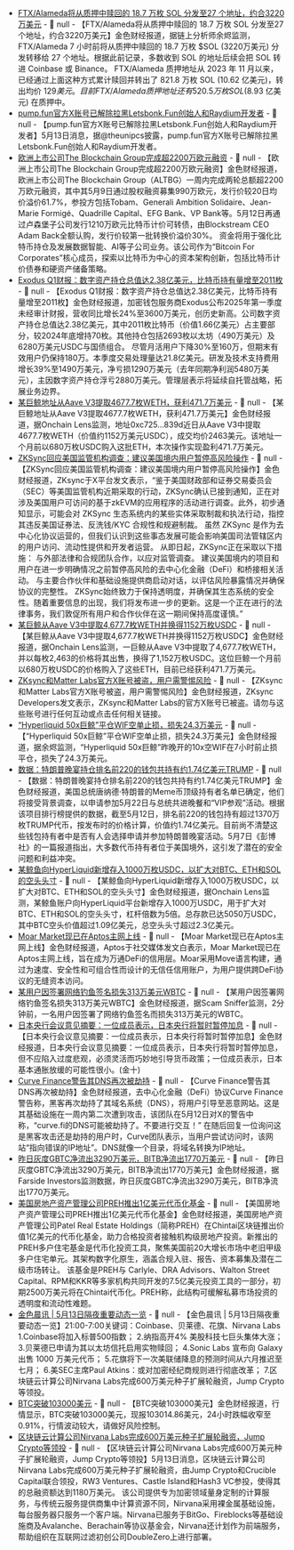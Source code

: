 - [FTX/Alameda将从质押中赎回的 18.7 万枚 SOL 分发至27 个地址，约合3220万美元]() - 📰 null - 【FTX/Alameda将从质押中赎回的 18.7 万枚 SOL 分发至27 个地址，约合3220万美元】金色财经报道，据链上分析师余烬监测，FTX/Alameda 7 小时前将从质押中赎回的 18.7 万枚 $SOL (3220万美元) 分发转移给 27 个地址。根据此前记录，多数收到 SOL 的地址后续会把 SOL 转进 Coinbase 或 Binance。 
FTX/Alameda 质押地址从 2023 年 11 月以来，已经通过上面这种方式累计赎回并转出了 821.8 万枚 SOL (10.62 亿美元)，转出均价 $129美元。目前 FTX/Alameda 质押地址还有 520.5 万枚 SOL ($8.93 亿美元) 在质押中。
- [pump.fun官方X账号已解除拉黑Letsbonk.Fun创始人和Raydium开发者]() - 📰 null - 【pump.fun官方X账号已解除拉黑Letsbonk.Fun创始人和Raydium开发者】5月13日消息，据@theunipcs披露，pump.fun官方X账号已解除拉黑Letsbonk.Fun创始人和Raydium开发者。
- [欧洲上市公司The Blockchain Group完成超2200万欧元融资](https://bitcoinmagazine.com/bitcoin-for-corporations/the-blockchain-group-raises-e22m-to-accelerate-its-bitcoin-treasury-strategy?ref=onepagecrypto.com) - 📰 null - 【欧洲上市公司The Blockchain Group完成超2200万欧元融资】金色财经报道，欧洲上市公司The Blockchain Group（ALTBG）一周内完成两轮总额超2200万欧元融资，其中其5月9日通过股权融资募集990万欧元，发行价较20日均价溢价61.7%，参投方包括Tobam、Generali Ambition Solidaire、Jean-Marie Formigé、Quadrille Capital、EFG Bank、VP Bank等。5月12日再通过卢森堡子公司发行1210万欧元比特币计价可转债，由Blockstream CEO Adam Back全额认购，发行价较第一批转换价溢价30%。 
资金将用于强化比特币持仓及发展数据智能、AI等子公司业务。该公司作为“Bitcoin For Corporates”核心成员，探索以比特币为中心的资本架构创新，包括比特币计价债券和硬资产储备策略。
- [Exodus Q1财报：数字资产持仓总值达2.38亿美元，比特币持有量增至2011枚]() - 📰 null - 【Exodus Q1财报：数字资产持仓总值达2.38亿美元，比特币持有量增至2011枚】金色财经报道，加密钱包服务商Exodus公布2025年第一季度未经审计财报，营收同比增长24%至3600万美元，创历史新高。公司数字资产持仓总值达2.38亿美元，其中2011枚比特币（价值1.66亿美元）占主要部分，较2024年底增持70枚。其他持仓包括2693枚以太坊（490万美元）及6280万美元USDC与国债组合。 
尽管月活用户下降30%至160万，但期末有效用户仍保持180万。本季度交易处理量达21.8亿美元。研发及技术支持费用增长39%至1490万美元，净亏损1290万美元（去年同期净利润5480万美元），主因数字资产持仓浮亏2880万美元。管理层表示将延续自托管战略，拓展业务边界。
- [某巨鲸地址从Aave V3提取4677.7枚WETH，获利471.7万美元​](https://x.com/OnchainLens/status/1922087885639188953) - 📰 null - 【某巨鲸地址从Aave V3提取4677.7枚WETH，获利471.7万美元​】金色财经报道，据Onchain Lens监测，地址0xc725...839d近日从Aave V3中提取4677.7枚WETH（价值约1152万美元USDC），成交均价2463美元。该地址一个月前以680万枚USDC购入这批ETH，本次操作实现盈利471.7万美元。
- [ZKSync回应美国监管机构调查：建议美国境内用户暂停高风险操作​]() - 📰 null - 【ZKSync回应美国监管机构调查：建议美国境内用户暂停高风险操作​】金色财经报道，ZKsync于X平台发文表示，“鉴于美国财政部和证券交易委员会（SEC）等美国监管机构近期采取的行动，ZKSync确认已接到通知，正在对涉及美国用户可访问的基于zkEVM的应用程序的活动进行调查。此外，初步通知显示，可能会对 ZKSync 生态系统内的某些实体采取制裁和执法行动，指控其违反美国证券法、反洗钱/KYC 合规性和规避制裁。 
虽然 ZKSync 是作为去中心化协议运营的，但我们认识到这些事态发展可能会影响美国司法管辖区内的用户访问、流动性提供和开发者运营。 
从即日起，ZKSync正在采取以下措施： 
与外部法律和合规团队合作，以应对监管调查。 
建议美国境内的项目和用户在进一步明确情况之前暂停高风险的去中心化金融（DeFi）和桥接相关活动。 
与主要合作伙伴和基础设施提供商启动对话，以评估风险暴露情况并确保协议的完整性。 
ZKSync始终致力于保持透明度，并确保其生态系统的安全性。随着重要信息的出现，我们将发布进一步的更新。这是一个正在进行的法律事务，我们敦促所有用户和合作伙伴在这一期间保持高度谨慎。”
- [某巨鲸从Aave V3中提取4,677.7枚WETH并换得1152万枚USDC](https://x.com/OnchainLens/status/1922087885639188953) - 📰 null - 【某巨鲸从Aave V3中提取4,677.7枚WETH并换得1152万枚USDC】金色财经报道，据Onchain Lens监测，一巨鲸从Aave V3中提取了4,677.7枚WETH，并以每枚2,463的价格将其出售，换得了1,152万枚USDC。这位巨鲸一个月前以680万枚USDC的价格购入了这些ETH，目前已经获利471.7万美元。
- [ZKsync和Matter Labs官方X账号被盗，用户需警惕风险](https://x.com/zkSyncDevs/status/1922085257840623721) - 📰 null - 【ZKsync和Matter Labs官方X账号被盗，用户需警惕风险】金色财经报道，ZKsync Developers发文表示，ZKsync和Matter Labs的官方X账号已被盗。请勿与这些账号进行任何互动或点击任何相关链接。
- [“Hyperliquid 50x巨鲸”平仓WIF空单止损，损失24.3万美元]() - 📰 null - 【“Hyperliquid 50x巨鲸”平仓WIF空单止损，损失24.3万美元】金色财经报道，据余烬监测，“Hyperliquid 50x巨鲸”昨晚开的10x空WIF在7小时前止损平仓，损失了24.3万美元。
- [数据：特朗普晚宴持仓排名前220的钱包共持有约1.74亿美元TRUMP](https://cointelegraph.com/news/donald-trump-memecoin-holders-dinner-president) - 📰 null - 【数据：特朗普晚宴持仓排名前220的钱包共持有约1.74亿美元TRUMP】金色财经报道，美国总统唐纳德·特朗普的Meme币顶级持有者名单已确定，他们将接受背景调查，以申请参加5月22日与总统共进晚餐和“VIP参观”活动。根据该项目排行榜提供的数据，截至5月12日，排名前220的钱包持有超过1370万枚TRUMP代币，按发布时的价格计算，价值约1.74亿美元。目前尚不清楚这些钱包持有者中是否有人会选择申请并参加特朗普晚宴活动。5月7日《彭博社》的一篇报道指出，大多数代币持有者位于美国境外，这引发了潜在的安全问题和利益冲突。
- [某鲸鱼向HyperLiquid新增存入1000万枚USDC，以扩大对BTC、ETH和SOL的空头头寸](https://x.com/OnchainLens/status/1922080097026376051) - 📰 null - 【某鲸鱼向HyperLiquid新增存入1000万枚USDC，以扩大对BTC、ETH和SOL的空头头寸】金色财经报道，据Onchain Lens监测，某鲸鱼账户向HyperLiquid平台新增存入1000万USDC，用于扩大对BTC、ETH和SOL的空头头寸，杠杆倍数为5倍。总存款已达5050万USDC，其中BTC空头价值超过1.09亿美元，总空头头寸超过2.3亿美元。
- [Moar Market现已在Aptos主网上线](https://x.com/Aptos/status/1922079348074676338) - 📰 null - 【Moar Market现已在Aptos主网上线】金色财经报道，Aptos于社交媒体发文白表示，Moar Market现已在Aptos主网上线，旨在成为万通DeFi的信用层。Moar采用Move语言构建，通过为速度、安全性和可组合性而设计的无信任信用账户，为用户提供跨DeFi协议的无缝资本访问。
- [某用户因签署网络钓鱼签名损失313万美元WBTC](https://x.com/realScamSniffer/status/1922079961894289780) - 📰 null - 【某用户因签署网络钓鱼签名损失313万美元WBTC】金色财经报道，据Scam Sniffer监测，2分钟前，一名用户因签署了网络钓鱼签名而损失313万美元的WBTC。
- [日本央行会议意见摘要：一位成员表示，日本央行将暂时暂停加息]() - 📰 null - 【日本央行会议意见摘要：一位成员表示，日本央行将暂时暂停加息】金色财经报道，日本央行会议意见摘要：一位成员表示，日本央行将暂时暂停加息，但不应陷入过度悲观，必须灵活而巧妙地引导货币政策；一位成员表示，日本基本通胀放缓的可能性很小。(金十)
- [Curve Finance警告其DNS再次被劫持](https://cointelegraph.com/news/curve-finance-warns-dns-hijacked-again) - 📰 null - 【Curve Finance警告其DNS再次被劫持】金色财经报道，去中心化金融（DeFi）协议Curve Finance警告称，黑客再次劫持了其域名系统（DNS），将用户引导至恶意网站。这是其基础设施在一周内第二次遭到攻击，该团队在5月12日对X的警告中称，“curve.fi的DNS可能被劫持了。不要进行交互！” 
在随后回复一位询问这是黑客攻击还是劫持的用户时，Curve团队表示，当用户尝试访问时，该网站“指向错误的IP地址”。DNS就像一个目录，将域名转换为IP地址。
- [昨日灰度GBTC净流出3290万美元，BITB净流出1770万美元](https://farside.co.uk/btc/) - 📰 null - 【昨日灰度GBTC净流出3290万美元，BITB净流出1770万美元】金色财经报道，据Farside Investors监测数据，昨日灰度GBTC净流出3290万美元，BITB净流出1770万美元。
- [美国房地产资产管理公司PREH推出1亿美元代币化基金](https://cointelegraph.com/news/us-real-estate-manager-launches-tokenized-fund-institutional-backing) - 📰 null - 【美国房地产资产管理公司PREH推出1亿美元代币化基金】金色财经报道，美国房地产资产管理公司Patel Real Estate Holdings（简称PREH）在Chintai区块链推出价值1亿美元的代币化基金，助力合格投资者接触机构级房地产投资。新推出的PREH多户住宅基金是代币化投资工具，聚焦美国前20大增长市场中老旧甲级多户住宅单元。其架构数字化原生，涵盖合规入驻、报告、资本募集及潜在二级市场转让。 
该基金是PREH与 Carlyle、DRA Advisors、Walton Street Capital、RPM和KKR等多家机构共同开发的7.5亿美元投资工具的一部分，初期2500万美元将在Chintai代币化。PREH称，此结构可缓解私募市场投资的透明度和流动性难题。
- [金色晨讯 | 5月13日隔夜重要动态一览]() - 📰 null - 【金色晨讯 | 5月13日隔夜重要动态一览】21:00-7:00关键词：Coinbase、贝莱德、花旗、Nirvana Labs 
1.Coinbase将加入标普500指数； 
2.纳指高开4% 美股科技七巨头集体大涨； 
3.贝莱德已申请为其以太坊信托启用实物赎回； 
4.Sonic Labs 宣布向 Galaxy 出售 1000 万美元代币； 
5.花旗将下一次美联储降息的预测时间从六月推迟至七月； 
6.美SEC主席Paul Atkins：或对加密经纪商规则进行彻底改革； 
7.区块链云计算公司Nirvana Labs完成600万美元种子扩展轮融资，Jump Crypto等领投。
- [BTC突破103000美元]() - 📰 null - 【BTC突破103000美元】金色财经报道，行情显示，BTC突破103000美元，现报103014.86美元，24小时跌幅收窄至0.91%，行情波动较大，请做好风险控制。
- [区块链云计算公司Nirvana Labs完成600万美元种子扩展轮融资，Jump Crypto等领投](https://blockworks.co/news/cloud-startup-nirvana-labs-raise-seed?ref=onepagecrypto.com) - 📰 null - 【区块链云计算公司Nirvana Labs完成600万美元种子扩展轮融资，Jump Crypto等领投】5月13日消息，区块链云计算公司Nirvana Labs完成600万美元种子扩展轮融资，由Jump Crypto和Crucible Capital联合领投，RW3 Ventures、Castle Island和Hash3 VC参投，使得其的总融资额达到1180万美元。 
该公司提供专为加密领域量身定制的计算服务，与传统云服务提供商集中计算资源不同，Nirvana采用裸金属基础设施，每台服务器只服务一个客户端。Nirvana已服务于BitGo、Fireblocks等基础设施商及Avalanche、Berachain等协议基金会，Nirvana还计划作为前端服务，帮助组织在互联网过滤初创公司DoubleZero上进行部署。
